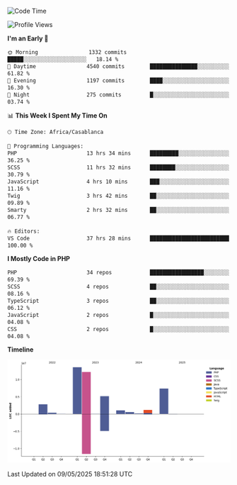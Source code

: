 <!--START_SECTION:waka-->
![Code Time](http://img.shields.io/badge/Code%20Time-5%2C917%20hrs%2023%20mins-blue)

![Profile Views](http://img.shields.io/badge/Profile%20Views-0-blue)

**I'm an Early 🐤** 

```text
🌞 Morning                1332 commits        █████░░░░░░░░░░░░░░░░░░░░   18.14 % 
🌆 Daytime                4540 commits        ███████████████░░░░░░░░░░   61.82 % 
🌃 Evening                1197 commits        ████░░░░░░░░░░░░░░░░░░░░░   16.30 % 
🌙 Night                  275 commits         █░░░░░░░░░░░░░░░░░░░░░░░░   03.74 % 
```


📊 **This Week I Spent My Time On** 

```text
🕑︎ Time Zone: Africa/Casablanca

💬 Programming Languages: 
PHP                      13 hrs 34 mins      █████████░░░░░░░░░░░░░░░░   36.25 % 
SCSS                     11 hrs 32 mins      ████████░░░░░░░░░░░░░░░░░   30.79 % 
JavaScript               4 hrs 10 mins       ███░░░░░░░░░░░░░░░░░░░░░░   11.16 % 
Twig                     3 hrs 42 mins       ██░░░░░░░░░░░░░░░░░░░░░░░   09.89 % 
Smarty                   2 hrs 32 mins       ██░░░░░░░░░░░░░░░░░░░░░░░   06.77 % 

🔥 Editors: 
VS Code                  37 hrs 28 mins      █████████████████████████   100.00 % 
```

**I Mostly Code in PHP** 

```text
PHP                      34 repos            █████████████████░░░░░░░░   69.39 % 
SCSS                     4 repos             ██░░░░░░░░░░░░░░░░░░░░░░░   08.16 % 
TypeScript               3 repos             ██░░░░░░░░░░░░░░░░░░░░░░░   06.12 % 
JavaScript               2 repos             █░░░░░░░░░░░░░░░░░░░░░░░░   04.08 % 
CSS                      2 repos             █░░░░░░░░░░░░░░░░░░░░░░░░   04.08 % 
```



**Timeline**

![Lines of Code chart](https://raw.githubusercontent.com/tahar-elgunaoui/tahar-elgunaoui/main/assets/bar_graph.png)


 Last Updated on 09/05/2025 18:51:28 UTC
<!--END_SECTION:waka-->
